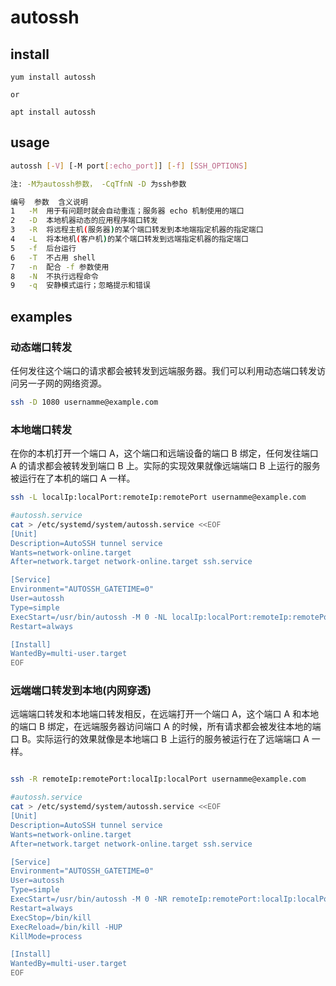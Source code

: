 
# autossh

## install

```ssh
yum install autossh

or

apt install autossh
```

## usage

```sh
autossh [-V] [-M port[:echo_port]] [-f] [SSH_OPTIONS]

注: -M为autossh参数， -CqTfnN -D 为ssh参数

编号	参数	含义说明
1	-M	用于有问题时就会自动重连；服务器 echo 机制使用的端口
2	-D	本地机器动态的应用程序端口转发
3	-R	将远程主机(服务器)的某个端口转发到本地端指定机器的指定端口
4	-L	将本地机(客户机)的某个端口转发到远端指定机器的指定端口
5	-f	后台运行
6	-T	不占用 shell
7	-n	配合 -f 参数使用
8	-N	不执行远程命令
9	-q	安静模式运行；忽略提示和错误
```

## examples

### 动态端口转发
任何发往这个端口的请求都会被转发到远端服务器。我们可以利用动态端口转发访问另一子网的网络资源。

```sh
ssh -D 1080 usernamme@example.com

```

### 本地端口转发
在你的本机打开一个端口 A，这个端口和远端设备的端口 B 绑定，任何发往端口 A 的请求都会被转发到端口 B 上。实际的实现效果就像远端端口 B 上运行的服务被运行在了本机的端口 A 一样。

```sh
ssh -L localIp:localPort:remoteIp:remotePort usernamme@example.com

#autossh.service
cat > /etc/systemd/system/autossh.service <<EOF
[Unit]
Description=AutoSSH tunnel service
Wants=network-online.target
After=network.target network-online.target ssh.service

[Service]
Environment="AUTOSSH_GATETIME=0"
User=autossh
Type=simple
ExecStart=/usr/bin/autossh -M 0 -NL localIp:localPort:remoteIp:remotePort usernamme@example.com -o "ServerAliveInterval 30" -o "ServerAliveCountMax 3" -o BatchMode=yes -o StrictHostKeyChecking=no -i SSH_KEY_FILE_PATH
Restart=always

[Install]
WantedBy=multi-user.target
EOF

```

### 远端端口转发到本地(内网穿透)
远端端口转发和本地端口转发相反，在远端打开一个端口 A，这个端口 A 和本地的端口 B 绑定，在远端服务器访问端口 A 的时候，所有请求都会被发往本地的端口 B。实际运行的效果就像是本地端口 B 上运行的服务被运行在了远端端口 A 一样。

```sh

ssh -R remoteIp:remotePort:localIp:localPort usernamme@example.com

#autossh.service
cat > /etc/systemd/system/autossh.service <<EOF
[Unit]
Description=AutoSSH tunnel service
Wants=network-online.target
After=network.target network-online.target ssh.service

[Service]
Environment="AUTOSSH_GATETIME=0"
User=autossh
Type=simple
ExecStart=/usr/bin/autossh -M 0 -NR remoteIp:remotePort:localIp:localPort usernamme@example.com -o "ServerAliveInterval 30" -o "ServerAliveCountMax 3" -o BatchMode=yes -o StrictHostKeyChecking=no -i SSH_KEY_FILE_PATH
Restart=always
ExecStop=/bin/kill
ExecReload=/bin/kill -HUP
KillMode=process

[Install]
WantedBy=multi-user.target
EOF

```
